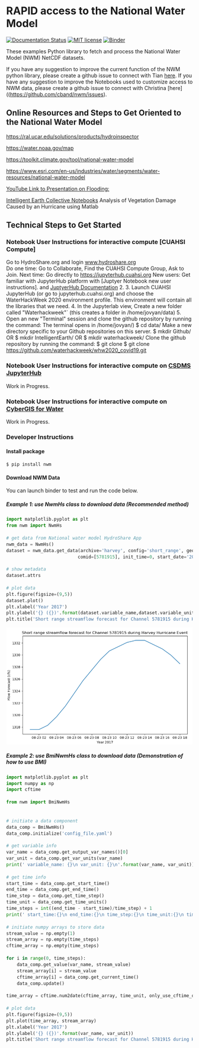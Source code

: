 # RAPID access to the National Water Model
[![Documentation Status](https://readthedocs.org/projects/nwm/badge/?version=latest)](https://nwm.readthedocs.io/en/latest/?badge=latest)
[![MIT license](https://img.shields.io/badge/License-MIT-blue.svg)](https://github.com/gantian127/nwm/blob/master/LICENSE.txt)
[![Binder](https://mybinder.org/badge_logo.svg)](https://mybinder.org/v2/gh/gantian127/nwm/master?filepath=notebooks%2Fnwm.ipynb)

These examples Python library to fetch and process the National Water Model (NWM) NetCDF datasets. 

If you have any suggestion to improve the current function of the NWM python library, please create a github issue to connect with Tian
[here](https://github.com/gantian127/nwm/issues).
If you have any suggestion to improve the Notebooks used to customize access to NWM data, please create a github issue to connect with Christina [here]((https://github.com/cband/nwm/issues).

## Online Resources and Steps to Get Oriented to the National Water Model

https://ral.ucar.edu/solutions/products/hydroinspector

https://water.noaa.gov/map

https://toolkit.climate.gov/tool/national-water-model

https://www.esri.com/en-us/industries/water/segments/water-resources/national-water-model

[YouTube Link to Presentation on Flooding:](https://www.youtube.com/watch?v=vywi-Z8RjY0&feature=youtu.be)

[Intelligent Earth Collective Notebooks](https://www.hydroshare.org/resource/86bf0fc015af49c49805b56f5a13bf21/)
 Analysis of Vegetation Damage Caused by an Hurricane using Matlab 
 
## Technical Steps to Get Started 

### Notebook User Instructions for interactive compute [CUAHSI Compute]

Go to HydroShare.org and login
www.hydroshare.org  
Do one time: Go to Collaborate, Find the CUAHSI Compute Group, Ask to Join.
Next time: Go directly to https://jupyterhub.cuahsi.org
New users: Get familiar with JupyterHub platform with [Juptyer Notebook new user instructions].   and [JuptyerHub Documentation](https://jupyterhub.readthedocs.io/en/stable/index.html)
2. 
3. Launch CUAHSI JupyterHub (or go to jupyterhub.cuahsi.org) and choose the WaterHackWeek 2020 environment profile. This environment will contain all the libraries that we need.
4. In the Jupyterlab view,  Create a new folder called "Waterhackweek"` (this creates a folder in /home/jovyan/data)
5. Open an new "Terminal" session and clone the github repository by running the command:
The terminal opens in /home/jovyan/)
$ cd data/
Make a new directory specific to your Github repositories on this server. 
$ mkdir Github/
OR
$ mkdir IntelligentEarth/
OR
$ mkdir waterhackweek/
Clone the github repository by running the command:
$ git clone 
$ git clone https://github.com/waterhackweek/whw2020_covid19.git

  

### Notebook User Instructions for interactive compute on [CSDMS JupyterHub](https://www)
Work in Progress.

### Notebook User Instructions for interactive compute on [CyberGIS for Water](https://www.hydroshare.org/group/157)
Work in Progress.
 
### Developer Instructions

#### Install package

```
$ pip install nwm
```

#### Download NWM Data
You can launch binder to test and run the code below.

##### Example 1: use NwmHs class to download data (Recommended method)

```python
import matplotlib.pyplot as plt
from nwm import NwmHs

# get data from National water model HydroShare App
nwm_data = NwmHs()
dataset = nwm_data.get_data(archive='harvey', config='short_range', geom='channel_rt', variable='streamflow',
                           comid=[5781915], init_time=0, start_date='2017-08-23')

# show metadata
dataset.attrs

# plot data
plt.figure(figsize=(9,5))
dataset.plot()
plt.xlabel('Year 2017')
plt.ylabel('{} ({})'.format(dataset.variable_name,dataset.variable_unit))
plt.title('Short range streamflow forecast for Channel 5781915 during Harvey Hurricane Event')
```
![ts_plot](docs/source/_static/ts_plot.png)

##### Example 2: use BmiNwmHs class to download data (Demonstration of how to use BMI)

```python
import matplotlib.pyplot as plt
import numpy as np
import cftime

from nwm import BmiNwmHs


# initiate a data component
data_comp = BmiNwmHs()
data_comp.initialize('config_file.yaml')

# get variable info
var_name = data_comp.get_output_var_names()[0]
var_unit = data_comp.get_var_units(var_name)
print(' variable_name: {}\n var_unit: {}\n'.format(var_name, var_unit))

# get time info
start_time = data_comp.get_start_time()
end_time = data_comp.get_end_time()
time_step = data_comp.get_time_step()
time_unit = data_comp.get_time_units()
time_steps = int((end_time - start_time)/time_step) + 1
print(' start_time:{}\n end_time:{}\n time_step:{}\n time_unit:{}\n time_steps:{}\n'.format(start_time, end_time, time_step, time_unit, time_steps))

# initiate numpy arrays to store data
stream_value = np.empty(1)
stream_array = np.empty(time_steps)
cftime_array = np.empty(time_steps)

for i in range(0, time_steps):
    data_comp.get_value(var_name, stream_value)
    stream_array[i] = stream_value
    cftime_array[i] = data_comp.get_current_time()
    data_comp.update()

time_array = cftime.num2date(cftime_array, time_unit, only_use_cftime_datetimes=False, only_use_python_datetimes=True)

# plot data
plt.figure(figsize=(9,5))
plt.plot(time_array, stream_array)
plt.xlabel('Year 2017')
plt.ylabel('{} ({})'.format(var_name, var_unit))
plt.title('Short range streamflow forecast for Channel 5781915 during Harvey Hurricane Event')
```


```

